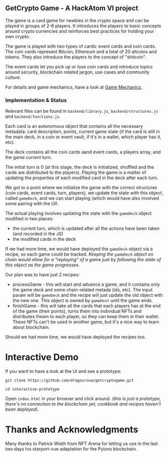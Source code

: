## GetCrypto Game - A HackAtom VI project

The game is a card game for newbies in the crypto space and can be played in groups of 2-6 players. It introduces the players to basic concepts around crypto currencies and reinforces best practices for holding your own crypto.

The game is played with two types of cards: event cards and coin cards. The coin cards represent Bitcoin, Ethereum and a total of 20 altcoins and tokens. They also introduce the players to the concept of "shitcoin".

The event cards let you pick up or lose coin cards and introduce topics around security, blockchain related jargon, use cases and community culture.

For details and game mechanics, have a look at [Game Mechanics](GameDescription.md).

### Implementation & Status

Relevant files can be found in `backend/library.js`, `backend/structures.js` and `backend/functions.js`.

Each card is an autonomous object that contains all the necessary metadata: card description, points, current game state (if the card is still in the main deck, in a coin or event vault, if it's in a wallet, which player has it, etc). 

The deck contains all the coin cards aand event cards, a players array, and the game current turn. 

The initial turn is 0 (at this stage, the deck is initialized, shuffled and the cards are distributed to the players). Playing the game is a matter of updating the properties of each modified card in the deck after each turn.

We got to a point where we initialize the game with the correct structures (coin cards, event cards, turn, players), we update the state with this object, called `gameDeck`, and we can start playing (which would have also involved some pairing with the UI). 

The actual playing involves updating the state with the `gameDeck` object modified in two places:

- the current turn, which is updated after all the actions have been taken (and recorded in the JS)
- the modified cards in the deck

If we had more time, we would have deployed the `gameDeck` object via a recipe, so each game could be tracked. _Keeping the `gameDeck` object on chain would allow for a "replaying" of a game just by following the state of this object as the game progresses._

Our plan was to have just 2 recipes:

- processGame - this will start and advance a game, and it contains only the game deck and some chain-related metada (ids, etc). The input param will be `gameDeck` and the recipe will just update the old object with the new one. This object is owned by `gameHost` until the game ends.
- finishGame - this will take all the cards that each players has at the end of the game (their points), turns them into individual NFTs and distributes theam to each player, so they can keep them in their wallet. These NFTs can't be used in another game, but it's a nice way to learn about blockchain.

Should we had more time, we would have deployed the recipes too.

# Interactive Demo

If you want to have a look at the UI and see a prototype:

`git clone https://github.com/dragosroua/getcryptogame.git`

`cd interactive-prototype`

Open `index.html` in your browser and click around. (_this is just a prototype, there's no connection to the blockchain yet, cookbook and recipes haven't been deployed_).

# Thanks and Acknowledgments

Many thanks to Patrick Wieth from NFT Arena for letting us use in the last two days his starport-vue adaptation for the Pylons blockchain.